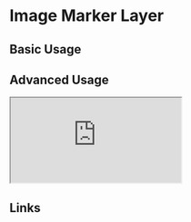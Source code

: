 # Image Marker Layer



## Basic Usage


## Advanced Usage

<iframe
  id="iframe--core-maplibremap--style-change-config"
  title="Style Change Config"
  src="https://mapcomponents.github.io/react-map-components-maplibre/iframe.html?viewMode=story&amp;id=mapcomponents-mlimagemarkerlayer--example-config"
  allowfullscreen=""
  loading="lazy"
  style={{ width: "100%", height: "500px", border: "0px none" }}
></iframe>

## Links